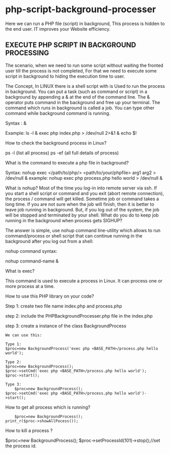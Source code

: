 php-script-background-processer
===============================

Here we can run a PHP file (script) in background, This process is hidden to the end user. IT improves your Website efficiency.  

EXECUTE PHP SCRIPT IN BACKGROUND PROCESSING
---------------------------------------------------------------------------------

The scenario, when we need to run some script without waiting  the fronted user till the process is not completed, For that we need to execute some script in background to hiding the execution time to user.

The Concept, In LINUX there is a shell script with is Used to run the process in background. You can put a task (such as command or script) in a background by appending a & at the end of the command line. The & operator puts command in the background and free up your terminal. The command which runs in background is called a job. You can type other command while background command is running.

Syntax :
 <command> &
	
Example: 
 ls -l &
   exec php index.php  > /dev/null 2>&1 & echo $!
	
How to check the background process in Linux?

  ps -l (list all process)
 ps -ef (all full details of process)

What is the command to execute a php file in background?

 Syntax:
	nohup exec </path/to/php/> <path/to/your/phpfile> arg1 arg2 > /dev/null &
 example: 
	nohup exec php process.php hello world > /dev/null &	

What is nohup?
Most of the time you log-in into remote server via ssh. If you start a shell script or command and you exit (abort remote connection), the process / command will get killed. Sometime job or command takes a long time. If you are not sure when the job will finish, then it is better to leave job running in background. But, if you log out of the system, the job will be stopped and terminated by your shell. What do you do to keep job running in the background when process gets SIGHUP?

The answer is simple, use nohup command line-utility which allows to run command/process or shell script that can continue running in the background after you log out from a shell:

 nohup command syntax:

 nohup command-name &

What is exec?

This command is used to execute a process in Linux. It can process one or more process at a time.

How to use this PHP library on your code?

Step 1: create two file name index.php and process.php

step 2: include the PHPBackgroundProcesser.php file in the index.php

step 3: create a instance of the class BackgroundProcess
	
	We can use this:
	
	Type 1:
	$proc=new BackgroundProcess('exec php <BASE_PATH>/process.php hello world');

	Type 2:
	$proc=new BackgroundProcess();
	$proc->setCmd('exec php <BASE_PATH>/process.php hello world');
	$proc->start();
	
	Type 3: 
        $proc=new BackgroundProcess();
	$proc->setCmd('exec php <BASE_PATH>/process.php hello world')->start();

How to get all process which is running?

        $proc=new BackgroundProcess();
	print_r($proc->showAllPocess());
	
How to kill a process ?

  $proc=new BackgroundProcess();
  $proc->setProcessId(101)->stop();//set the process id.
